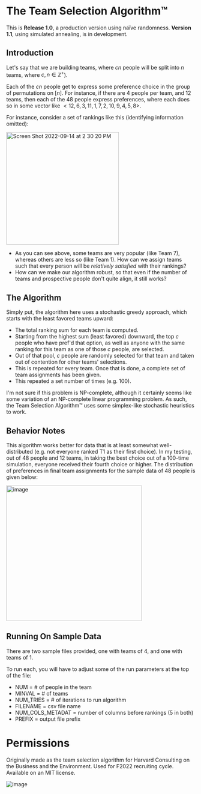 # The Team Selection Algorithm™

This is **Release 1.0**, a production version using naïve randomness. **Version 1.1**, using simulated annealing, is in development. 

## Introduction

Let's say that we are building teams, where $cn$ people will be split into $n$ teams, where $c, n \in \mathbb{Z}^+$). 

Each of the $cn$ people get to express some preference choice in the group of permutations on $[n]$. For instance, if there are 4 people per team, and 12 teams, then each of the 48 people express preferences, where each does so in some vector like $<12, 6, 3, 11, 1, 7, 2, 10, 9, 4, 5, 8>$. 

For instance, consider a set of rankings like this (identifying information omitted): 

<img width="300" class="center" alt="Screen Shot 2022-09-14 at 2 30 20 PM" src="https://user-images.githubusercontent.com/39931478/190234151-8a640d4f-cbd3-4a37-9419-c43dfa151221.png">

- As you can see above, some teams are very popular (like Team 7), whereas others are less so (like Team 1). How can we assign teams such that every person will be _relatively satisfied_ with their rankings?
- How can we make our algorithm robust, so that even if the number of teams and prospective people don't quite align, it still works?

## The Algorithm

Simply put, the algorithm here uses a stochastic greedy approach, which starts with the least favored teams upward: 

- The total ranking sum for each team is computed.
- Starting from the highest sum (least favored) downward, the top $c$ people who have pref'd that option, as well as anyone with the same ranking for this team as one of those $c$ people, are selected. 
- Out of that pool, $c$ people are randomly selected for that team and taken out of contention for other teams' selections. 
- This is repeated for every team. Once that is done, a complete set of team assignments has been given. 
- This repeated a set number of times (e.g. 100). 

I'm not sure if this problem is NP-complete, although it certainly seems like some variation of an NP-complete linear programming problem. As such, the Team Selection Algorithm™ uses some simplex-like stochastic heuristics to work. 

## Behavior Notes

This algorithm works better for data that is at least somewhat well-distributed (e.g. not everyone ranked T1 as their first choice). In my testing, out of 48 people and 12 teams, in taking the best choice out of a 100-time simulation, everyone received their fourth choice or higher. The distribution of preferences in final team assignments for the sample data of 48 people is given below:

<img width="361" alt="image" src="https://user-images.githubusercontent.com/39931478/190240382-dda68a1b-f24d-4633-8a2a-e9a66a31e758.png">

## Running On Sample Data

There are two sample files provided, one with teams of 4, and one with teams of 1. 

To run each, you will have to adjust some of the run parameters at the top of the file:
- NUM = # of people in the team
- MINVAL = # of teams
- NUM_TRIES = # of iterations to run algorithm
- FILENAME = csv file name
- NUM_COLS_METADAT = number of columns before rankings (5 in both)
- PREFIX = output file prefix

# Permissions

Originally made as the team selection algorithm for Harvard Consulting on the Business and the Environment. Used for F2022 recruiting cycle. Available on an MIT license. 

![image](https://user-images.githubusercontent.com/39931478/190246797-1119b8c2-2647-44c3-a42b-f24515ee540d.png)

